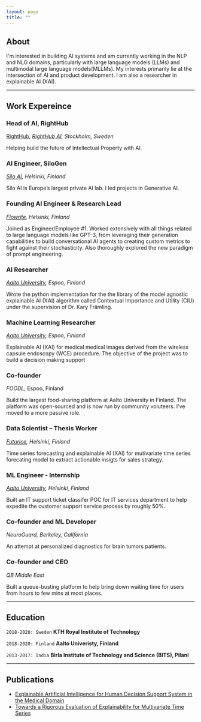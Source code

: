 ```yaml
---
layout: page
title: ""
---
```

## About
I'm interested in building AI systems and am currently working in the NLP and NLG domains, particularly with large language models (LLMs) and multimodal large language models(MLLMs). My interests primarily lie at the intersection of AI and product development. I am also a researcher in explainable AI (XAI).

---
## Work Expereince

### Head of AI, RightHub 
[RightHub](https://www.righthub.com/),
*[RightHub AI](https://www.righthub.ai/), Stockholm, Sweden*

Helping build the future of Intellectual Property with AI.

### AI Engineer, SiloGen 
*[Silo AI](https://www.silo.ai/), Helsinki, Finland*

Silo AI is Europe’s largest private AI lab. I led projects in Generative AI.

### Founding AI Engineer & Research Lead 
*[Flowrite](https://www.flowrite.com), Helsinki, Finland*

Joined as Engineer/Employee #1. Worked extensively with all things related to large language models like GPT-3, from leveraging their generation capabilities to build conversational AI agents to creating custom metrics to fight against their stochasticity. Also thoroughly explored the new paradigm of prompt engineering.

### AI Researcher
*[Aalto University](https://www.aalto.com), Espoo, Finland*

Wrote the python implementation for the the library of the model agnostic explainable AI (XAI) algorithm called Contextual Importance and Utility (CIU) under the supervision of Dr. Kary Främling.

### Machine Learning Researcher
*[Aalto University](https://www.aalto.com), Espoo, Finland*

Explainable AI (XAI) for medical medical images derived from the wireless capsule endoscopy (WCE) procedure. The objective of the project was to build a decision making support

### Co-founder
*FOODL*, Espoo, Finland

Build the largest food-sharing platform at Aalto University in Finland. The platform was open-sourced and is now run by community voluteers. I've moved to a more passive role.

### Data Scientist – Thesis Worker
*[Futurice](https://www.futurice.com), Helsinki, Finland*

Time series forecasting and explainable AI (XAI) for mutivariate time series forecating model to extract actionable insigts for sales strategy. 

### ML Engineer - Internship
*[Aalto University](https://www.aalto.com), Helsinki, Finland*

Built an IT support ticket classifer POC for IT services department to help expedite the customer support service process by roughly 50%.

### Co-founder and ML Developer
*NeuroGuard, Berkeley, California*

An attempt at personalized diagnostics for brain tumors patients.

### Co-founder and CEO
*QB Middle East*

Built a queue-busting platform to help bring down waiting time for users from hours to few mins at most places.

---
## Education


`2018-2020: Sweden`
__KTH Royal Institute of Technology__

`2018-2020: Finland`
__Aalto Univeristy, Finland__

`2013-2017: India`
__Birla Institute of Technology and Science (BITS), Pilani__

---
## Publications

<!-- A list is also available [online](http://scholar.google.co.uk/citations?user=LTOTl0YAAAAJ) -->

- [Explainable Artificial Intelligence for Human Decision Support System in the Medical Domain](https://www.mdpi.com/2504-4990/3/3/37)
- [Towards a Rigorous Evaluation of Explainability for Multivariate Time Series](https://arxiv.org/abs/2104.04075)
